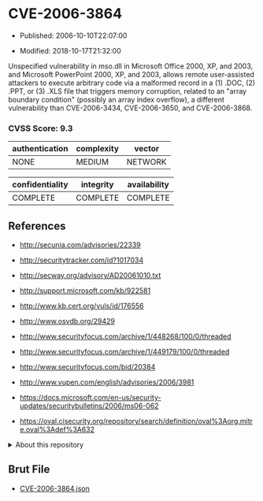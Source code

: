 # CVE-2006-3864

- Published: 2006-10-10T22:07:00

- Modified: 2018-10-17T21:32:00

Unspecified vulnerability in mso.dll in Microsoft Office 2000, XP, and 2003, and Microsoft PowerPoint 2000, XP, and 2003, allows remote user-assisted attackers to execute arbitrary code via a malformed record in a (1) .DOC, (2) .PPT, or (3) .XLS file that triggers memory corruption, related to an "array boundary condition" (possibly an array index overflow), a different vulnerability than CVE-2006-3434, CVE-2006-3650, and CVE-2006-3868.

### CVSS Score: **9.3**

| authentication | complexity | vector |
| --- | --- | --- |
| NONE | MEDIUM | NETWORK |

| confidentiality | integrity | availability |
| --- | --- | --- |
| COMPLETE | COMPLETE | COMPLETE |

## References

* http://secunia.com/advisories/22339

* http://securitytracker.com/id?1017034

* http://secway.org/advisory/AD20061010.txt

* http://support.microsoft.com/kb/922581

* http://www.kb.cert.org/vuls/id/176556

* http://www.osvdb.org/29429

* http://www.securityfocus.com/archive/1/448268/100/0/threaded

* http://www.securityfocus.com/archive/1/449179/100/0/threaded

* http://www.securityfocus.com/bid/20384

* http://www.vupen.com/english/advisories/2006/3981

* https://docs.microsoft.com/en-us/security-updates/securitybulletins/2006/ms06-062

* https://oval.cisecurity.org/repository/search/definition/oval%3Aorg.mitre.oval%3Adef%3A632

<details>
<summary>About this repository</summary> 

  This repository is part of the project [Live Hack CVE](https://github.com/Live-Hack-CVE). Main website can be found [www.live-hack.org](https://www.live-hack.org) 
  
  Made by [Sn0wAlice](https://github.com/Sn0wAlice) for the people that care about security and need to have a feed of the latest CVEs. Hope you enjoy it, don't forget to star the repo and follow me on [Twitter](https://twitter.com/Sn0wAlice) and [Github](https://github.com/Sn0wAlice). And that is my [personnal website](https://www.alice-snow.me/)

  - [Home Page](https://github.com/Live-Hack-CVE)
  - [Framework](https://github.com/Live-Hack-CVE/cve-framework)
  - [CVE database](https://github.com/Live-Hack-CVE/full_database)
  - [Changelog](https://github.com/Live-Hack-CVE/Changelog)
</details>

## Brut File

* [CVE-2006-3864.json](https://raw.githubusercontent.com/Live-Hack-CVE/full_database/main/cves/2006/CVE-2006-3864.json)

